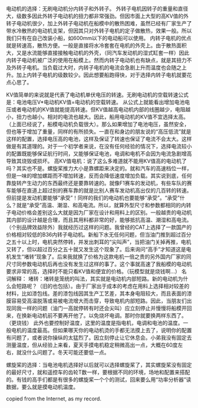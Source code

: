 电动机的选择：无刷电动机分内转子和外转子。
外转子电机因转子的重量和直径大，级数多因此外转子电动机的扭力都非常强劲。但因市面上大型的高KV值的外转子电动机很少，加上外转子电动机在船模中的散热困难，虽然已经有厂家生产了带水冷散热的电动机支架，但因其只对外转子电机的定子做散热，效果一般。所以我们只有在自己改装小船，如600mm以下的电动船可以使用。
内转子电机的优点就是转速高，散热方便。一般是直接将水冷套套在电机的外壳上。由于散热面积大，又是水流能够直接接触电动机的外壳，（同汽车发动机的湿式缸套一样）因此内转子电动机被广泛的使用在船模上。然而内转子电动机也有缺点，就是其扭力不及外转子电机。当负载过大时，内转子电机的电流会急剧上升而温度也会随之上升。加上内转子电机的级数较少。因此想要船跑得快，对于选择内转子电机就要花点心思了。

KV值简单的来说就是代表了电动机单伏电压的转速。无刷电动机的空载转速公式是：电池电压V*电动机KV值=电动机的空载转速。
从公式上就能看出增加电池电压或者电动机的KV值就能提高转速。但KV值越高电动机内部的线圈越少，电阻越小，扭力也越小。相对的电流也越大。因此，船用电动机的KV值不宜选择太高。（上面已经说了，船模电动机负载很大）。那么如果增加了电池电压，虽然安全，但也等于增加了重量，同样的有所损失。一直在和身边的朋友说的“高压低流”就是这样的配置，选择电压高的电池，这样及保证了转速也保证了电流不会太大。这样做是有其道理的。对于一个初学者来说，在没有任何经验的情况下，选择电流较小的配置既能够保证航行时间，又能够保证电池，电调和电机不会因为电流急剧增高导致其烧毁或损坏。
高KV值电机：说了这么多难道就不能用KV值高的电动机了吗？其实也不是。螺旋桨推力大小是靠螺距来决定的。就和汽车的高速档位一样，但是一味的增加螺距而不增加转速，反而会降低速度增加负载。其实说到底，任何靠旋转产生动力的东西最终还是要靠转速的。就像F1赛车的发动机，有些车队的赛车能够在直道上超过别的赛车靠的就是比别人赛车发动机高出仅的几百转的转速。但前提是发动机要能够“承受”！同样的我们的电动机也要能够“承受”。“承受”什么？就是“承受”高温、潮湿、和高电流。所以，就算外型尺寸和参数都相同的内转子电动价格会差别这么大就是因为厂家在设计和用料上的区别。一般越贵的电动机其内部的设计越是合理，而且其用料都非常的好，能够抵抗高温、潮湿和高电流。（个别品牌效益除外）我就经历过这样的问题。我曾经的CAT上选择了一款国产的价格相对较低的B36内转子电动机。新船下水无任何问题，但当油门推到超过百分之五十以上时，电机突然停转，并发出刺耳的“尖叫声”，当把油门关掉再推，电机又转了，但以超过百分之五十就又发生这个现象了。后来询问“高手”才知道这是电机发生“堵转”现象了。后来我就换了价格为这款电机一倍之贵的另外国内厂家的同尺寸同参数电动机后再也没有发生过这样的事了。这个事就高速了我船模的电动机要求非常的高，选择时不能只看KV值和便宜的价格。（玩模型就是烧钱啊...）
名词解释：
堵转：堵转是笼统的叫法，其实就是电动机内部短路。新的电动机为什么会短路呢？（旧的也包括）。由于厂家出于成本的考虑在用料上选择相对较差的材料，比如漆包线。差的漆包线因其生产工艺差，其本身电阻较大，而且表面的漆膜容易受高温脱落或易被电流增大而击穿，导致电机内部短路。因此，当朋友们出现同我一样的问题（油门一高就停转有时还会尖叫）应立刻停止并慢慢将船模开回来，在换新电动机前不要再开他了。以免烧坏电调。那时你就要换两样东西了。（更烧钱）
此外也要控制好温度，这里的温度是指电机，电调和电池的温度。一般电机的温度最高。但如果哪天你的电动机烫的手都无法摸上去了，说明你的配置有问题了，或者说你操纵的太猛烈了。因立刻停止让它休息会。小弟我没有固定去测量温度，但从经验上来看，夏天手摸电机稳定稍微高出一点，大概在60度左右，就没什么问题了。冬天可能还要低一点。

螺旋桨的选择：当电池电机选择好以后就可以选择螺旋桨了，其实螺旋桨没有固定的最好尺寸，就和遥控车的齿轮T数一样，要根据不同的环境，场地和配置来搭配的。有钱的高手们都是有很多的螺旋桨一个个的测试，回来要么用“功率分析器”读数据，要么就是摸电动机温度。


copied from the Internet, as my record.
